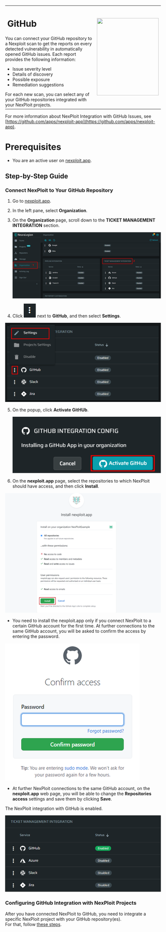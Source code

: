<table id="integrations" >
  <tr>
    <td width="70%">
      <h1>GitHub</h1>
    </td>
    <td width="30%" style="text-align:center" rowspan="3">
      <img src="guide/pipeline-integration/ticketing-systems/integrating-with-nexploit/media/github/github-new-logo.png" width="200" height="250"></img>
    </td>
  </tr>
  <tr>
    <td style="text-align:left;vertical-align:text-top;padding:0px">
      You can connect your GitHub repository to a Nexploit scan to get the reports on every detected vulnerability in automatically opened GitHub issues. Each report provides the following information:
      <ul>
        <li>Issue severity level</li>
        <li>Details of discovery</li>
        <li>Possible exposure</li>
        <li>Remediation suggestions </li>
      </ul>
      For each new scan, you can select any of your GitHub repositories integrated with your NexPloit projects.
    </td>
  </tr>
  <tr><td></td></tr>
</table>

For more information about NexPloit Integration with GitHub Issues, see [https://github.com/apps/nexploit-app](https://github.com/apps/nexploit-app).

# Prerequisites

* You are an active user on [nexploit.app](https://nexploit.app/). 

## Step-by-Step Guide

### Connect NexPloit to Your GitHub Repository 

1. Go to [nexploit.app](https://nexploit.app).
2. In the left pane, select **Organization**. 
3. On the **Organization** page, scroll down to the **TICKET MANAGEMENT INTEGRATION** section.

    ![ticketing-management-integration](media/azure/ticketing-management-integration.png ':size=45%')

4. Click ![dots-button](media/azure/icon-button.png ':size=2%') next to **GitHub**, and then select **Settings**.

  ![github-settings](media/github/github-settings.png ':size=45%')

5. On the popup, click **Activate GitHUb**.

    ![activate-github](media/github/activate-github.png ':size=45%')

6. On the **nexploit.app** page, select the repositories to which NexPloit should have access, and then click **Install**.

  ![gh-install-app](media/github/gh-install-app.png ':size=45%')
  
   * You need to install the nexploit.app only if you connect NexPloit to a certain GitHub account for the first time. At further connections to the same GitHub account, you will be asked to confirm the access by entering the password. 
 
![github-password](media/github/github-password.png ':size=30%')

   * At further NexPloit connections to the same GitHub account, on the **nexploit.app** web page,  you will be able to change the **Repositories access** settings and save them by clicking **Save**.

  The NexPloit integration with GitHub is enabled.

  ![github-enabled](media/github/github-enabled.png ':size=45%')

### Configuring GitHub Integration with NexPloit Projects
After you have connected NexPloit to GitHub, you need to integrate a specific NexPloit project with your GitHub repository(es).<br> 
For that, follow [these steps](guide/pipeline-integration/ticketing-systems/adding-to-project/integrating-with-project.md).

